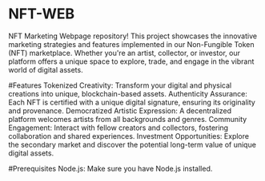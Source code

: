 # NFT-WEB
NFT Marketing Webpage repository! This project showcases the innovative marketing strategies and features implemented in our Non-Fungible Token (NFT) marketplace. Whether you're an artist, collector, or investor, our platform offers a unique space to explore, trade, and engage in the vibrant world of digital assets.

#Features
Tokenized Creativity: Transform your digital and physical creations into unique, blockchain-based assets.
Authenticity Assurance: Each NFT is certified with a unique digital signature, ensuring its originality and provenance.
Democratized Artistic Expression: A decentralized platform welcomes artists from all backgrounds and genres.
Community Engagement: Interact with fellow creators and collectors, fostering collaboration and shared experiences.
Investment Opportunities: Explore the secondary market and discover the potential long-term value of unique digital assets.

#Prerequisites
Node.js: Make sure you have Node.js installed.

